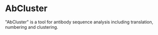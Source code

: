 # AbCluster
"AbCluster" is a tool for antibody sequence analysis including translation, numbering and clustering.
